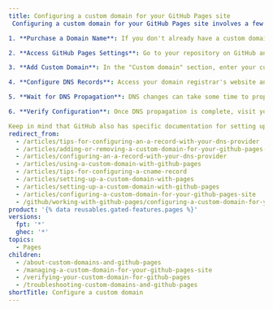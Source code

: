 ```yaml
---
title: Configuring a custom domain for your GitHub Pages site
 Configuring a custom domain for your GitHub Pages site involves a few key steps. Here's a guide to help you through the process:

1. **Purchase a Domain Name**: If you don't already have a custom domain, you'll need to purchase one from a domain registrar. Popular options include Namecheap, GoDaddy, and Google Domains.

2. **Access GitHub Pages Settings**: Go to your repository on GitHub and navigate to the "Settings" tab. Scroll down to the "GitHub Pages" section.

3. **Add Custom Domain**: In the "Custom domain" section, enter your custom domain name (e.g., www.yourdomain.com) and click "Save".

4. **Configure DNS Records**: Access your domain registrar's website and locate the DNS settings for your domain. Add the necessary DNS records as specified by GitHub. This typically involves adding A records and/or CNAME records to point to GitHub's servers.

5. **Wait for DNS Propagation**: DNS changes can take some time to propagate across the internet. It can range from a few minutes to 48 hours. Be patient and verify the DNS configuration using tools like "dig" or online DNS lookup tools.

6. **Verify Configuration**: Once DNS propagation is complete, visit your custom domain in a web browser to verify that your GitHub Pages site is loading correctly.

Keep in mind that GitHub also has specific documentation for setting up custom domains, so be sure to check their official documentation for the most up-to-date instructions and any site-specific requirements.  
redirect_from:
  - /articles/tips-for-configuring-an-a-record-with-your-dns-provider
  - /articles/adding-or-removing-a-custom-domain-for-your-github-pages-site
  - /articles/configuring-an-a-record-with-your-dns-provider
  - /articles/using-a-custom-domain-with-github-pages
  - /articles/tips-for-configuring-a-cname-record
  - /articles/setting-up-a-custom-domain-with-pages
  - /articles/setting-up-a-custom-domain-with-github-pages
  - /articles/configuring-a-custom-domain-for-your-github-pages-site
  - /github/working-with-github-pages/configuring-a-custom-domain-for-your-github-pages-site
product: '{% data reusables.gated-features.pages %}'
versions:
  fpt: '*'
  ghec: '*'
topics:
  - Pages
children:
  - /about-custom-domains-and-github-pages
  - /managing-a-custom-domain-for-your-github-pages-site
  - /verifying-your-custom-domain-for-github-pages
  - /troubleshooting-custom-domains-and-github-pages
shortTitle: Configure a custom domain
---
```


